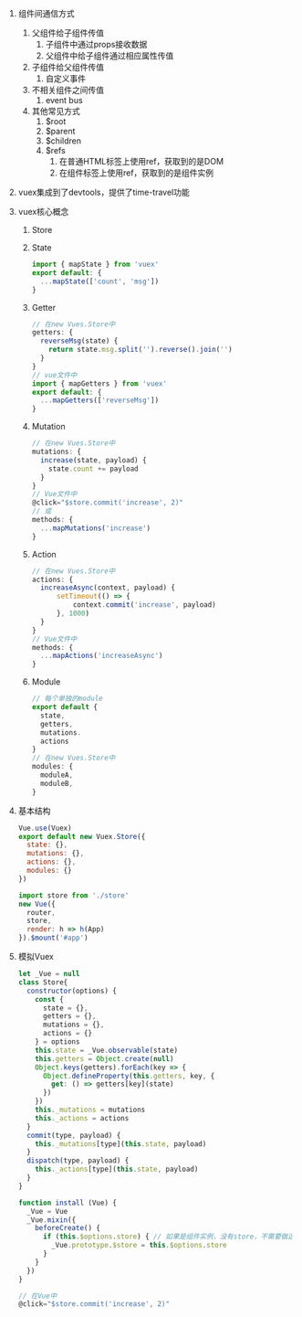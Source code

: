 1. 组件间通信方式

   1. 父组件给子组件传值
      1. 子组件中通过props接收数据
      2. 父组件中给子组件通过相应属性传值
   2. 子组件给父组件传值
      1. 自定义事件
   3. 不相关组件之间传值
      1. event bus
   4. 其他常见方式
      1. $root
      2. $parent
      3. $children
      4. $refs
         1. 在普通HTML标签上使用ref，获取到的是DOM
         2. 在组件标签上使用ref，获取到的是组件实例

2. vuex集成到了devtools，提供了time-travel功能

3. vuex核心概念

   1. Store

   2. State

      ```js
      import { mapState } from 'vuex'
      export default: {
        ...mapState(['count', 'msg'])
      }
      ```

   3. Getter

      ```js
      // 在new Vues.Store中
      getters: {
        reverseMsg(state) {
          return state.msg.split('').reverse().join('')
        }
      }
      // vue文件中
      import { mapGetters } from 'vuex'
      export default: {
        ...mapGetters(['reverseMsg'])
      }
      ```

   4. Mutation

      ```js
      // 在new Vues.Store中
      mutations: {
        increase(state, payload) {
          state.count += payload
        }
      }
      // Vue文件中
      @click="$store.commit('increase', 2)"
      // 或
      methods: {
        ...mapMutations('increase')
      }
      ```

   5. Action

      ```js
      // 在new Vues.Store中
      actions: {
      	increaseAsync(context, payload) {
      		setTimeout(() => {
      			context.commit('increase', payload)
      		}, 1000)
      	}
      }
      // Vue文件中
      methods: {
        ...mapActions('increaseAsync')
      }
      ```

   6. Module

      ```js
      // 每个单独的module
      export default {
        state,
        getters,
        mutations.
        actions
      }
      // 在new Vues.Store中
      modules: {
        moduleA,
        moduleB,
      }
      ```

4. 基本结构

   ```js
   Vue.use(Vuex)
   export default new Vuex.Store({
     state: {},
     mutations: {},
     actions: {},
     modules: {}
   })
   ```

   ```js
   import store from './store'
   new Vue({
     router,
     store,
     render: h => h(App)
   }).$mount('#app')
   ```

5. 模拟Vuex

   ```js
   let _Vue = null
   class Store{
     constructor(options) {
       const {
         state = {},
         getters = {},
         mutations = {},
         actions = {}
       } = options
       this.state = _Vue.observable(state)
       this.getters = Object.create(null)
       Object.keys(getters).forEach(key => {
         Object.defineProperty(this.getters, key, {
           get: () => getters[key](state)
         })
       })
       this._mutations = mutations
       this._actions = actions
     }
     commit(type, payload) {
       this._mutations[type](this.state, payload)
     }
     dispatch(type, payload) {
       this._actions[type](this.state, payload)
     }
   }
   
   function install (Vue) {
     _Vue = Vue
     _Vue.mixin({
       beforeCreate() {
         if (this.$options.store) { // 如果是组件实例，没有store，不需要做这个
           _Vue.prototype.$store = this.$options.store
         }
       }
     })
   }
   ```

   ```js
   // 在Vue中
   @click="$store.commit('increase', 2)"
   ```

   
